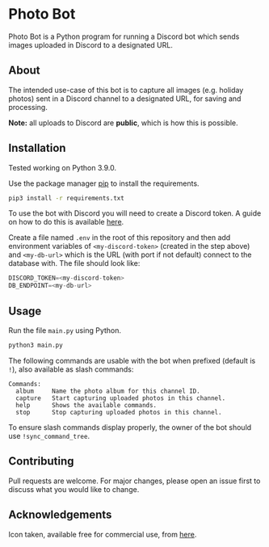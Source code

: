 # Photo Bot

Photo Bot is a Python program for running a Discord bot which sends images uploaded in Discord to a designated URL.

## About

The intended use-case of this bot is to capture all images (e.g. holiday photos) sent in a Discord channel to a designated URL, for saving and processing.

**Note:** all uploads to Discord are **public**, which is how this is possible.

## Installation

Tested working on Python 3.9.0.

Use the package manager [pip](https://pip.pypa.io/en/stable/) to install the requirements.

```bash
pip3 install -r requirements.txt
```

To use the bot with Discord you will need to create a Discord token. A guide on how to do this is available [here](https://www.writebots.com/discord-bot-token/).

Create a file named `.env` in the root of this repository and then add environment variables of `<my-discord-token>` (created in the step above) and `<my-db-url>` which is the URL (with port if not default) connect to the database with. The file should look like:

```javascript
DISCORD_TOKEN=<my-discord-token>
DB_ENDPOINT=<my-db-url>
```

## Usage

Run the file `main.py` using Python.

```bash
python3 main.py
```

The following commands are usable with the bot when prefixed (default is `!`), also available as slash commands:

```
​Commands:
  album     Name the photo album for this channel ID.
  capture   Start capturing uploaded photos in this channel.
  help      Shows the available commands.
  stop      Stop capturing uploaded photos in this channel.
```

To ensure slash commands display properly, the owner of the bot should use `!sync_command_tree`.

## Contributing

Pull requests are welcome. For major changes, please open an issue first
to discuss what you would like to change.

## Acknowledgements

Icon taken, available free for commercial use, from [here](https://www.iconfinder.com/icons/379526/camera_front_icon).